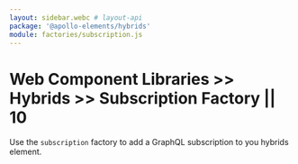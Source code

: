 ```yaml
---
layout: sidebar.webc # layout-api
package: '@apollo-elements/hybrids'
module: factories/subscription.js
---
```

<!-- ----------------------------------------------------------------------------------------
     Welcome! This file includes automatically generated API documentation.
     To edit the docs that appear within, find the original source file under `packages/*`,
     corresponding to the package name and module in this YAML front-matter block.
     Thank you for your interest in Apollo Elements 😁
------------------------------------------------------------------------------------------ -->

# Web Component Libraries >> Hybrids >> Subscription Factory || 10

Use the `subscription` factory to add a GraphQL subscription to you hybrids element.

<docs-playground id="hybrids-subscription-factory"
    playground-name="hybrids-subscription-factory"></docs-playground>
